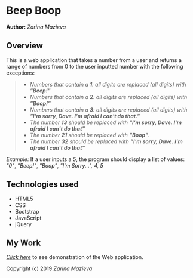 # Beep Boop

**Author:**
_Zarina Mazieva_


## Overview

This is a web application that takes a number from a user and returns a range of numbers from 0 to the user inputted number with the following exceptions:

> * _Numbers that contain a **1**: all digits are replaced (all digits) with **"Beep!"**_
> * _Numbers that contain a **2**: all digits are replaced (all digits) with **"Boop!"**_
> * _Numbers that contain a **3**: all digits are replaced (all digits) with **"I'm sorry, Dave. I'm afraid I can't do that."**_
> * _The number **13** should be replaced with **"I'm sorry, Dave. I'm afraid I can't do that"**_
> * _The number **21** should be replaced with **"Boop"**._
> * _The number **32** should be replaced with **"I'm sorry, Dave. I'm afraid I can't do that"**_

*Example:* If a user inputs a *5*, the program should display a list of values: *"0"*, *"Beep!"*, *"Boop"*, *"I'm Sorry...", 4, 5*

## Technologies used

* HTML5
* CSS
* Bootstrap
* JavaScript
* jQuery

## My Work

*[Click here](https://zmazieva78.github.io/beep-boop/)* to see demonstration of the Web application.


Copyright (c) 2019  _Zarina Mazieva_
